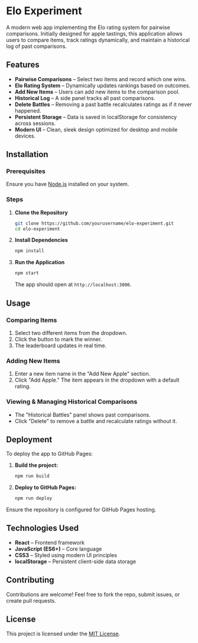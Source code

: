 # Elo Experiment

A modern web app implementing the Elo rating system for pairwise comparisons. Initially designed for apple tastings, this application allows users to compare items, track ratings dynamically, and maintain a historical log of past comparisons.

## Features

- **Pairwise Comparisons** – Select two items and record which one wins.
- **Elo Rating System** – Dynamically updates rankings based on outcomes.
- **Add New Items** – Users can add new items to the comparison pool.
- **Historical Log** – A side panel tracks all past comparisons.
- **Delete Battles** – Removing a past battle recalculates ratings as if it never happened.
- **Persistent Storage** – Data is saved in localStorage for consistency across sessions.
- **Modern UI** – Clean, sleek design optimized for desktop and mobile devices.

## Installation

### Prerequisites
Ensure you have [Node.js](https://nodejs.org/) installed on your system.

### Steps
1. **Clone the Repository**
   ```sh
   git clone https://github.com/yourusername/elo-experiment.git
   cd elo-experiment
   ```
2. **Install Dependencies**
   ```sh
   npm install
   ```
3. **Run the Application**
   ```sh
   npm start
   ```
   The app should open at `http://localhost:3000`.

## Usage

### Comparing Items
1. Select two different items from the dropdown.
2. Click the button to mark the winner.
3. The leaderboard updates in real time.

### Adding New Items
1. Enter a new item name in the "Add New Apple" section.
2. Click "Add Apple." The item appears in the dropdown with a default rating.

### Viewing & Managing Historical Comparisons
- The "Historical Battles" panel shows past comparisons.
- Click "Delete" to remove a battle and recalculate ratings without it.

## Deployment

To deploy the app to GitHub Pages:
1. **Build the project:**
   ```sh
   npm run build
   ```
2. **Deploy to GitHub Pages:**
   ```sh
   npm run deploy
   ```
Ensure the repository is configured for GitHub Pages hosting.

## Technologies Used

- **React** – Frontend framework
- **JavaScript (ES6+)** – Core language
- **CSS3** – Styled using modern UI principles
- **localStorage** – Persistent client-side data storage

## Contributing

Contributions are welcome! Feel free to fork the repo, submit issues, or create pull requests.

## License

This project is licensed under the [MIT License](LICENSE).

